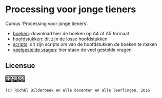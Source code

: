 # Processing voor jonge tieners

Cursus 'Processing voor jonge tieners'.

 * [boeken](boeken/README.md): download hier de boeken op A4 of A5 formaat
 * [hoofdstukken](hoofdstukken/README.md): dit zijn de losse hoofdstukken
 * [scripts](scripts/README.md): dit zijn scripts om van de hoofdstukken de boeken te maken
 * [veelgestelde vragen](faq.md): hier staan de veel gestelde vragen

## Licensue

![CC-BY-NC-SA](CC-BY-NC-SA.png)

```
(C) Richèl Bilderbeek en alle docenten en alle leerlingen, 2016
```

